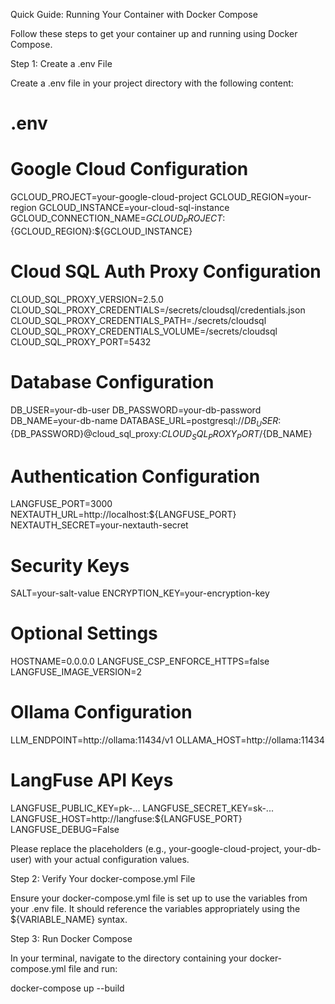 Quick Guide: Running Your Container with Docker Compose

Follow these steps to get your container up and running using Docker Compose.

Step 1: Create a .env File

Create a .env file in your project directory with the following content:

# .env

# Google Cloud Configuration
GCLOUD_PROJECT=your-google-cloud-project
GCLOUD_REGION=your-region
GCLOUD_INSTANCE=your-cloud-sql-instance
GCLOUD_CONNECTION_NAME=${GCLOUD_PROJECT}:${GCLOUD_REGION}:${GCLOUD_INSTANCE}

# Cloud SQL Auth Proxy Configuration
CLOUD_SQL_PROXY_VERSION=2.5.0
CLOUD_SQL_PROXY_CREDENTIALS=/secrets/cloudsql/credentials.json
CLOUD_SQL_PROXY_CREDENTIALS_PATH=./secrets/cloudsql
CLOUD_SQL_PROXY_CREDENTIALS_VOLUME=/secrets/cloudsql
CLOUD_SQL_PROXY_PORT=5432

# Database Configuration
DB_USER=your-db-user
DB_PASSWORD=your-db-password
DB_NAME=your-db-name
DATABASE_URL=postgresql://${DB_USER}:${DB_PASSWORD}@cloud_sql_proxy:${CLOUD_SQL_PROXY_PORT}/${DB_NAME}

# Authentication Configuration
LANGFUSE_PORT=3000
NEXTAUTH_URL=http://localhost:${LANGFUSE_PORT}
NEXTAUTH_SECRET=your-nextauth-secret

# Security Keys
SALT=your-salt-value
ENCRYPTION_KEY=your-encryption-key

# Optional Settings
HOSTNAME=0.0.0.0
LANGFUSE_CSP_ENFORCE_HTTPS=false
LANGFUSE_IMAGE_VERSION=2

# Ollama Configuration
LLM_ENDPOINT=http://ollama:11434/v1
OLLAMA_HOST=http://ollama:11434

# LangFuse API Keys
LANGFUSE_PUBLIC_KEY=pk-...
LANGFUSE_SECRET_KEY=sk-...
LANGFUSE_HOST=http://langfuse:${LANGFUSE_PORT}
LANGFUSE_DEBUG=False

Please replace the placeholders (e.g., your-google-cloud-project, your-db-user) with your actual configuration values.

Step 2: Verify Your docker-compose.yml File

Ensure your docker-compose.yml file is set up to use the variables from your .env file. It should reference the variables appropriately using the ${VARIABLE_NAME} syntax.

Step 3: Run Docker Compose

In your terminal, navigate to the directory containing your docker-compose.yml file and run:

docker-compose up --build
